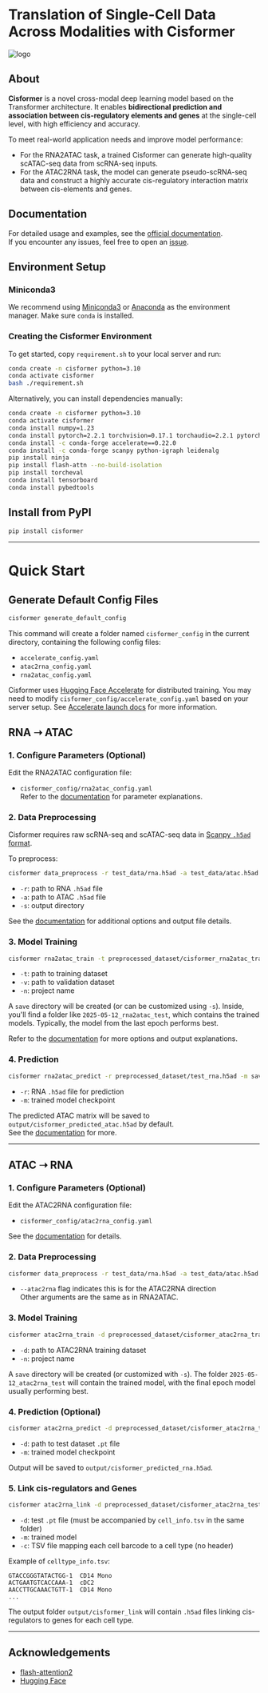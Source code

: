 # Translation of Single-Cell Data Across Modalities with **Cisformer**
![logo](figs/logo.png)

## About
**Cisformer** is a novel cross-modal deep learning model based on the Transformer architecture. It enables **bidirectional prediction and association between cis-regulatory elements and genes** at the single-cell level, with high efficiency and accuracy.

To meet real-world application needs and improve model performance:
- For the RNA2ATAC task, a trained Cisformer can generate high-quality scATAC-seq data from scRNA-seq inputs.
- For the ATAC2RNA task, the model can generate pseudo-scRNA-seq data and construct a highly accurate cis-regulatory interaction matrix between cis-elements and genes.

## Documentation
For detailed usage and examples, see the [official documentation]().  
If you encounter any issues, feel free to open an [issue](https://github.com/qihang-zou/Cisformer/issues).

## Environment Setup

### Miniconda3
We recommend using [Miniconda3](https://www.anaconda.com/docs/getting-started/miniconda/main) or [Anaconda](https://www.anaconda.com/) as the environment manager. Make sure `conda` is installed.

### Creating the Cisformer Environment
To get started, copy `requirement.sh` to your local server and run:
```bash
conda create -n cisformer python=3.10
conda activate cisformer
bash ./requirement.sh
```
Alternatively, you can install dependencies manually:
```bash
conda create -n cisformer python=3.10
conda activate cisformer
conda install numpy=1.23
conda install pytorch=2.2.1 torchvision=0.17.1 torchaudio=2.2.1 pytorch-cuda=12.1 -c pytorch -c nvidia
conda install -c conda-forge accelerate==0.22.0
conda install -c conda-forge scanpy python-igraph leidenalg
pip install ninja
pip install flash-attn --no-build-isolation
pip install torcheval
conda install tensorboard
conda install pybedtools
```

## Install from PyPI
```bash
pip install cisformer
```

---

# Quick Start

## Generate Default Config Files
```bash
cisformer generate_default_config
```
This command will create a folder named `cisformer_config` in the current directory, containing the following config files:
- `accelerate_config.yaml`
- `atac2rna_config.yaml`
- `rna2atac_config.yaml`

Cisformer uses [Hugging Face Accelerate](https://huggingface.co/docs/accelerate/index) for distributed training. You may need to modify `cisformer_config/accelerate_config.yaml` based on your server setup. See [Accelerate launch docs](https://huggingface.co/docs/accelerate/basic_tutorials/launch) for more information.

## RNA ➝ ATAC

### 1. Configure Parameters (Optional)
Edit the RNA2ATAC configuration file:
- `cisformer_config/rna2atac_config.yaml`  
Refer to the [documentation]() for parameter explanations.

### 2. Data Preprocessing
Cisformer requires raw scRNA-seq and scATAC-seq data in [Scanpy `.h5ad` format](https://scanpy.readthedocs.io/en/stable/tutorials/index.html).

To preprocess:
```bash
cisformer data_preprocess -r test_data/rna.h5ad -a test_data/atac.h5ad -s preprocessed_dataset
```
- `-r`: path to RNA `.h5ad` file  
- `-a`: path to ATAC `.h5ad` file  
- `-s`: output directory  

See the [documentation]() for additional options and output file details.

### 3. Model Training
```bash
cisformer rna2atac_train -t preprocessed_dataset/cisformer_rna2atac_train_dataset -v preprocessed_dataset/cisformer_rna2atac_val_dataset -n rna2atac_test
```
- `-t`: path to training dataset  
- `-v`: path to validation dataset  
- `-n`: project name  

A `save` directory will be created (or can be customized using `-s`). Inside, you'll find a folder like `2025-05-12_rna2atac_test`, which contains the trained models. Typically, the model from the last epoch performs best.

Refer to the [documentation]() for more options and output explanations.

### 4. Prediction
```bash
cisformer rna2atac_predict -r preprocessed_dataset/test_rna.h5ad -m save/2025-05-12_rna2atac_test/epoch34/pytorch_model.bin
```
- `-r`: RNA `.h5ad` file for prediction  
- `-m`: trained model checkpoint

The predicted ATAC matrix will be saved to `output/cisformer_predicted_atac.h5ad` by default.  
See the [documentation]() for more.

---

## ATAC ➝ RNA

### 1. Configure Parameters (Optional)
Edit the ATAC2RNA configuration file:
- `cisformer_config/atac2rna_config.yaml`

See the [documentation]() for details.

### 2. Data Preprocessing
```bash
cisformer data_preprocess -r test_data/rna.h5ad -a test_data/atac.h5ad -s preprocessed_dataset --atac2rna
```
- `--atac2rna` flag indicates this is for the ATAC2RNA direction  
Other arguments are the same as in RNA2ATAC.

### 3. Model Training
```bash
cisformer atac2rna_train -d preprocessed_dataset/cisformer_atac2rna_train_dataset -n atac2rna_test
```
- `-d`: path to ATAC2RNA training dataset  
- `-n`: project name

A `save` directory will be created (or customized with `-s`). The folder `2025-05-12_atac2rna_test` will contain the trained model, with the final epoch model usually performing best.

### 4. Prediction (Optional)
```bash
cisformer atac2rna_predict -d preprocessed_dataset/cisformer_atac2rna_test_dataset/atac2rna_0.pt -m save/2025-05-12_atac2rna_test/epoch30/pytorch_model.bin
```
- `-d`: path to test dataset `.pt` file  
- `-m`: trained model checkpoint

Output will be saved to `output/cisformer_predicted_rna.h5ad`.

### 5. Link cis-regulators and Genes
```bash
cisformer atac2rna_link -d preprocessed_dataset/cisformer_atac2rna_test_dataset/atac2rna_0.pt -m save/2025-05-12_atac2rna_test/epoch30/pytorch_model.bin -c test_data/celltype_info.tsv
```
- `-d`: test `.pt` file (must be accompanied by `cell_info.tsv` in the same folder)  
- `-m`: trained model  
- `-c`: TSV file mapping each cell barcode to a cell type (no header)

Example of `celltype_info.tsv`:
```
GTACCGGGTATACTGG-1	CD14 Mono
ACTGAATGTCACCAAA-1	cDC2
AACCTTGCAAACTGTT-1	CD14 Mono
...
```

The output folder `output/cisformer_link` will contain `.h5ad` files linking cis-regulators to genes for each cell type.

---

## Acknowledgements
- [flash-attention2](https://github.com/Dao-AILab/flash-attention)
- [Hugging Face](https://huggingface.co/)
